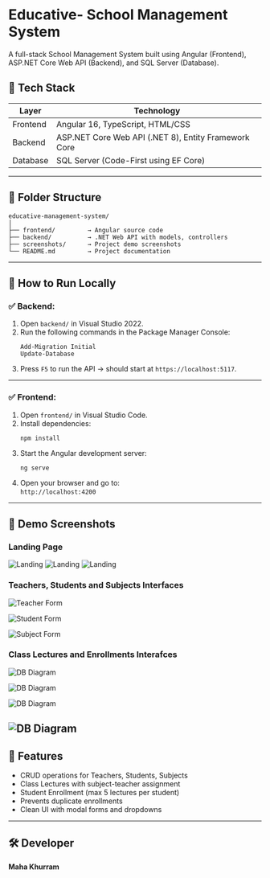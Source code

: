 # Educative- School Management System

A full-stack School Management System built using Angular (Frontend), ASP.NET Core Web API (Backend), and SQL Server (Database).


## 🧰 Tech Stack

| Layer     | Technology                     |
|-----------|--------------------------------|
| Frontend  | Angular 16, TypeScript, HTML/CSS |
| Backend   | ASP.NET Core Web API (.NET 8), Entity Framework Core |
| Database  | SQL Server (Code-First using EF Core) |

---

## 📁 Folder Structure
```
educative-management-system/
│
├── frontend/         → Angular source code
├── backend/          → .NET Web API with models, controllers
├── screenshots/      → Project demo screenshots
└── README.md         → Project documentation
```
---

## 🚀 How to Run Locally

### ✅ Backend:
1. Open `backend/` in Visual Studio 2022.
2. Run the following commands in the Package Manager Console:
   ```
   Add-Migration Initial
   Update-Database
   ```
3. Press `F5` to run the API → should start at `https://localhost:5117`.

---

### ✅ Frontend:
1. Open `frontend/` in Visual Studio Code.
2. Install dependencies:
   ```
   npm install
   ```
3. Start the Angular development server:
   ```
   ng serve
   ```
4. Open your browser and go to:  
   `http://localhost:4200`

---

## 📸 Demo Screenshots

### Landing Page  
![Landing](screenshots/S1.png)
![Landing](screenshots/S2.png)
![Landing](screenshots/S3.png)
###  Teachers, Students and Subjects Interfaces 
![Teacher Form](screenshots/S4.png)

![Student Form](screenshots/s4b.png)

![Subject Form](screenshots/s4c.png)
### Class Lectures and Enrollments Interafces

![DB Diagram](screenshots/S5.png)

![DB Diagram](screenshots/S5B.png)

![DB Diagram](screenshots/S6.png)

![DB Diagram](screenshots/S6B.png)
---

## 🧠 Features

-  CRUD operations for Teachers, Students, Subjects
-  Class Lectures with subject-teacher assignment
-  Student Enrollment (max 5 lectures per student)
-  Prevents duplicate enrollments
-  Clean UI with modal forms and dropdowns

---

## 🛠️ Developer
**Maha Khurram**  
